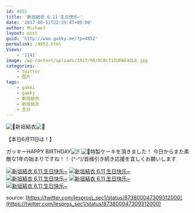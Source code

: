```yaml
---
id: 4852
title: '新垣結衣 6.11 生日快乐~'
date: '2017-06-11T22:29:47+08:00'
author: Michael
layout: post
guid: 'http://www.gakky.me/?p=4852'
permalink: /4852.html
Views:
    - '1141'
image: /wp-content/uploads/2017/06/DCBcf1IUMAE4QLk.jpg
categories:
    - twitter
    - 图片
tags:
    - gakki
    - gakky
    - 新垣結衣
    - 新垣结衣
    - 生日
---
```


![🚁](https://abs.twimg.com/emoji/v2/72x72/1f681.png "直升机")新垣結衣![🚁](https://abs.twimg.com/emoji/v2/72x72/1f681.png "直升机")

【本日6月11日は！】

ガッキーHAPPY BIRTHDAY![‼️](https://abs.twimg.com/emoji/v2/72x72/203c.png "双感叹号") ![🎂](https://abs.twimg.com/emoji/v2/72x72/1f382.png "生日蛋糕")特製ケーキを頂きました！ 今日からまた素敵な1年の始まりですね！！ (^-^)/皆様引き続き応援を宜しくお願いします

[![新垣結衣 6.11 生日快乐~](http://www.yui-aragaki.org/wp-content/uploads/2017/06/DCAcRgAV0AA_XWp.jpg)](http://www.yui-aragaki.org/wp-content/uploads/2017/06/DCAcRgAV0AA_XWp.jpg "DCAcRgAV0AA_XWp") [![新垣結衣 6.11 生日快乐~](http://www.yui-aragaki.org/wp-content/uploads/2017/06/DCAcRgKVwAAv88z.jpg)](http://www.yui-aragaki.org/wp-content/uploads/2017/06/DCAcRgKVwAAv88z.jpg "DCAcRgKVwAAv88z") [![新垣結衣 6.11 生日快乐~](http://www.yui-aragaki.org/wp-content/uploads/2017/06/DCAcRglU0AEbL3w.jpg)](http://www.yui-aragaki.org/wp-content/uploads/2017/06/DCAcRglU0AEbL3w.jpg "DCAcRglU0AEbL3w") [![新垣結衣 6.11 生日快乐~](http://www.yui-aragaki.org/wp-content/uploads/2017/06/DCAcRgYUAAEZpmF.jpg)](http://www.yui-aragaki.org/wp-content/uploads/2017/06/DCAcRgYUAAEZpmF.jpg "DCAcRgYUAAEZpmF") [![新垣結衣 6.11 生日快乐~](http://www.yui-aragaki.org/wp-content/uploads/2017/06/DCBcf1IUMAE4QLk.jpg)](http://www.yui-aragaki.org/wp-content/uploads/2017/06/DCBcf1IUMAE4QLk.jpg "DCBcf1IUMAE4QLk")

source: [https://twitter.com/lespros\_sec1/status/873800047309312000](https://twitter.com/lespros_sec1/status/873800047309312000)